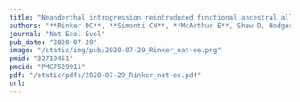 ```yaml
---
title: "Neanderthal introgression reintroduced functional ancestral alleles lost in Eurasian populations"
authors: "**Rinker DC**, **Simonti CN**, **McArthur E**, Shaw D, Hodges E, **Capra JA.**"
journal: "Nat Ecol Evol"
pub_date: "2020-07-29"
image: "/static/img/pub/2020-07-29_Rinker_nat-ee.png"
pmid: "32719451"
pmcid: "PMC7529911"
pdf: "/static/pdfs/2020-07-29_Rinker_nat-ee.pdf"
url: 
---
```

